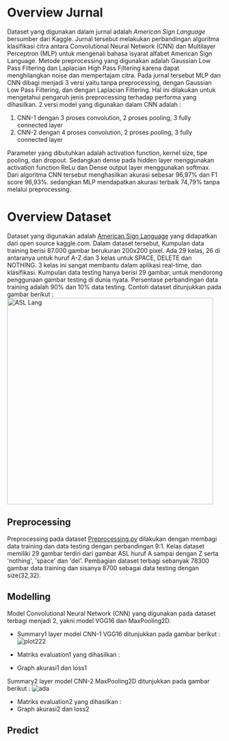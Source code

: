 # Overview Jurnal
Dataset yang digunakan dalam jurnal adalah <i>American Sign Language</i> bersumber dari Kaggle. Jurnal tersebut melakukan perbandingan algoritma klasifikasi citra antara Convolutional Neural Network (CNN) dan Multilayer Perceptron (MLP) untuk mengenali bahasa isyarat alfabet American Sign Language. Metode preprocessing yang digunakan adalah Gaussian Low Pass Filtering dan Laplacian High Pass Filtering karena dapat menghilangkan noise dan mempertajam citra. Pada jurnal tersebut MLP dan CNN dibagi menjadi 3 versi yaitu tanpa preprocessing, dengan Gaussian Low Pass Filtering, dan dengan Laplacian Filtering. Hal ini dilakukan untuk mengetahui pengaruh jenis preprocessing terhadap performa yang dihasilkan. 2 versi model yang digunakan dalam CNN adalah :
1. CNN-1 dengan 3 proses convolution, 2 proses pooling, 3 fully connected layer
2. CNN-2 dengan 4 proses convolution, 2 proses pooling, 3 fully connected layer

Parameter yang dibutuhkan adalah activation function, kernel size, tipe pooling, dan dropout. Sedangkan dense pada hidden layer menggunakan activation function ReLu dan Dense output layer menggunakan softmax. Dari algoritma CNN tersebut menghasilkan akurasi sebesar 96,97% dan F1 score 96,93%. sedangkan MLP mendapatkan akurasi terbaik 74,79% tanpa melalui preprocessing.

# Overview Dataset
Dataset yang digunakan  adalah <a href="https://www.kaggle.com/grassknoted/asl-alphabet">American Sign Language</a> yang didapatkan dari open source kaggle.com. Dalam dataset tersebut, Kumpulan data training berisi 87.000 gambar berukuran 200x200 pixel. Ada 29 kelas, 26 di antaranya untuk huruf A-Z dan 3 kelas untuk SPACE, DELETE dan NOTHING.
3 kelas ini sangat membantu dalam aplikasi real-time, dan klasifikasi. Kumpulan data testing hanya berisi 29 gambar, untuk mendorong penggunaan gambar testing di dunia nyata.
Persentase perbandingan data training adalah 90% dan 10% data testing. Contoh dataset ditunjukkan pada gambar berikut :
<img width="482" alt="ASL Lang" src="https://user-images.githubusercontent.com/64589800/138824570-78c10825-e839-4c89-bb6c-8329a22fea50.png">

## Preprocessing
Preprocessing pada dataset <a href="https://github.com/AaliyahLusianti074/TugasPraktikumML_066-074/blob/main/PreprocessingData.py">Preprocessing.py</a> dilakukan dengan membagi data training dan data testing dengan perbandingan 9:1. Kelas dataset memiliki 29 gambar terdiri dari gambar ASL huruf A sampai dengan Z serta 'nothing', 'space' dan 'del'. Pembagian dataset terbagi sebanyak 78300 gambar data training dan sisanya 8700 sebagai data testing dengan size(32,32).

## Modelling
Model Convolutional Neural Network (CNN) yang digunakan pada dataset terbagi menjadi 2, yakni model VGG16 dan MaxPooling2D. 
- Summary1 layer model CNN-1 VGG16 ditunjukkan pada gambar berikut :
![plot222](https://user-images.githubusercontent.com/62975150/143670802-01643110-8d13-4a5b-a03a-8b983f0b06fd.jpg)

- Matriks evaluation1 yang dihasilkan :
- Graph akurasi1 dan loss1

Summary2 layer model CNN-2 MaxPooling2D ditunjukkan pada gambar berikut :
![ada](https://user-images.githubusercontent.com/62975150/143671447-fb40f149-7d06-4992-987e-d630b0ff5e19.jpg)
- Matriks evaluation2 yang dihasilkan :
- Graph akurasi2 dan loss2

## Predict

